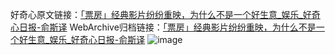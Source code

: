好奇心原文链接：[「票房」经典影片纷纷重映，为什么不是一个好生意_娱乐_好奇心日报-俞斯译](https://www.qdaily.com/articles/5409.html)
WebArchive归档链接：[「票房」经典影片纷纷重映，为什么不是一个好生意_娱乐_好奇心日报-俞斯译](http://web.archive.org/web/20190623164721/https://www.qdaily.com/articles/5409.html)
![image](http://ww3.sinaimg.cn/large/007d5XDply1g3wh9m6u0gj30u03pae81)
